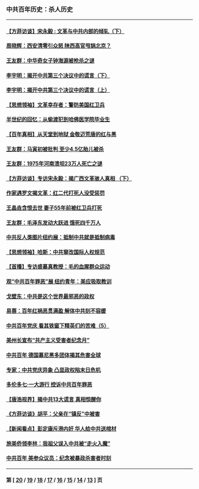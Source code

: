 ### 中共百年历史：杀人历史
---
#### [【方菲访谈】宋永毅 : 文革与中共内部的倾轧（下）](../../pages/nf1176106/n13486836.md?02190430) 
#### [周晓辉：西安清零引众怒 陕西高官甩锅北京？](../../pages/nf1176106/n13484627.md?02190430) 
#### [王友群：中华奇女子钟海源被枪杀之谜](../../pages/nf1176106/n13430555.md?02190430) 
#### [李宇明：揭开中共第三个决议中的谎言（下）](../../pages/nf1176106/n13389389.md?02190430) 
#### [李宇明：揭开中共第三个决议中的谎言（上）](../../pages/nf1176106/n13388697.md?02190430) 
#### [【思想领袖】文革幸存者：警防美国红卫兵](../../pages/nf1176106/n13339289.md?02190430) 
#### [半世纪的回忆：从偷渡犯到哈佛医学院毕业生](../../pages/nf1176106/n13345328.md?02190430) 
#### [【百年真相】从天堂到地狱 金敬迈荒唐的红与黑](../../pages/nf1176106/n13336995.md?02190430) 
#### [王友群：马寅初被批判 至少4.5亿胎儿被杀](../../pages/nf1176106/n13260313.md?02190430) 
#### [王友群：1975年河南溃坝23万人死亡之谜](../../pages/nf1176106/n13231576.md?02190430) 
#### [【方菲访谈】专访宋永毅：揭广西文革骇人真相 （下）](../../pages/nf1176106/n13209074.md?02190430) 
#### [作家遇罗文揭文革：红二代打死人没受惩罚](../../pages/nf1176106/n13205254.md?02190430) 
#### [王晶垚含恨去世 妻子55年前被红卫兵打死](../../pages/nf1176106/n13203590.md?02190430) 
#### [王友群：毛泽东发动大跃进 饿死四千万人](../../pages/nf1176106/n13177158.md?02190430) 
#### [中共反人类图片纽约展：抵制中共就是抵制病毒](../../pages/nf1176106/n13115371.md?02190430) 
#### [【思想领袖】哈斯：中共窜改国际人权规范](../../pages/nf1176106/n13053647.md?02190430) 
#### [【首播】专访盛慕真教授：毛的血腥群众运动](../../pages/nf1176106/n13091782.md?02190430) 
#### [观“中共百年罪恶”展 纽约青年：美应吸取教训](../../pages/nf1176106/n13085246.md?02190430) 
#### [戈壁东：中共是这个世界最邪恶的政权](../../pages/nf1176106/n13085641.md?02190430) 
#### [易蓉：百年红祸恶贯满盈 解体中共刻不容缓](../../pages/nf1176106/n13084455.md?02190430) 
#### [中共百年党庆 看其铁窗下精英们的苦难（5）](../../pages/nf1176106/n13076766.md?02190430) 
#### [美州长宣布“共产主义受害者纪念月”](../../pages/nf1176106/n13074024.md?02190430) 
#### [中共百年 德国慕尼黑多团体揭其危害全球](../../pages/nf1176106/n13068873.md?02190430) 
#### [专家：中共党庆异象 凸显政权陷末日危机](../../pages/nf1176106/n13067084.md?02190430) 
#### [多伦多七·一大游行 控诉中共百年罪恶](../../pages/nf1176106/n13062043.md?02190430) 
#### [【唐浩视界】揭中共13大谎言 真相惊醒你](../../pages/nf1176106/n13065208.md?02190430) 
#### [《方菲访谈》胡平：父亲在“镇反”中被害](../../pages/nf1176106/n13064114.md?02190430) 
#### [【新闻看点】彭定康斥港内奸 华人给中共送棺材](../../pages/nf1176106/n13064230.md?02190430) 
#### [旅美侨领李林：我祖父误入中共被“走火入魔”](../../pages/nf1176106/n13062777.md?02190430) 
#### [中共百年 美参众议员：纪念被暴政杀害者时刻](../../pages/nf1176106/n13063735.md?02190430) 

---
#### 第 [ [20](./20.md?02190430) / [19](./19.md?02190430) / [18](./18.md?02190430) / [17](./17.md?02190430) / [16](./16.md?02190430) / [15](./15.md?02190430) / [14](./14.md?02190430) / [13](./13.md?02190430) ] 页
